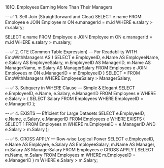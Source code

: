 181Q. Employees Earning More Than Their Managers


-- ✅ 1. Self Join (Straightforward and Clear)
SELECT e.name 
FROM Employee e
JOIN Employee m ON e.managerId = m.id
WHERE e.salary > m.salary;

SELECT e.name 
FROM Employee e
JOIN Employee m ON e.managerId = m.id
WHERE e.salary > m.salary;




-- ✅ 2. CTE (Common Table Expression) — For Readability
WITH EmpWithManagers AS (
  SELECT e.EmployeeID, e.Name AS EmployeeName, e.Salary AS EmployeeSalary,
         m.EmployeeID AS ManagerID, m.Name AS ManagerName, m.Salary AS ManagerSalary
  FROM Employees e
  JOIN Employees m ON e.ManagerID = m.EmployeeID
)
SELECT *
FROM EmpWithManagers
WHERE EmployeeSalary > ManagerSalary;

-- ✅ 3. Subquery in WHERE Clause — Simple & Elegant
SELECT e.EmployeeID, e.Name, e.Salary, e.ManagerID
FROM Employees e
WHERE e.Salary > (
    SELECT Salary
    FROM Employees
    WHERE EmployeeID = e.ManagerID
);

-- ✅ 4. EXISTS — Efficient for Large Datasets
SELECT e.EmployeeID, e.Name, e.Salary, e.ManagerID
FROM Employees e
WHERE EXISTS (
    SELECT 1
    FROM Employees m
    WHERE m.EmployeeID = e.ManagerID
      AND e.Salary > m.Salary
);

-- ✅ 5. CROSS APPLY — Row-wise Logical Power
SELECT e.EmployeeID, e.Name AS Employee, e.Salary AS EmployeeSalary,
       m.Name AS Manager, m.Salary AS ManagerSalary
FROM Employees e
CROSS APPLY (
    SELECT m.Name, m.Salary
    FROM Employees m
    WHERE m.EmployeeID = e.ManagerID
) m
WHERE e.Salary > m.Salary;
